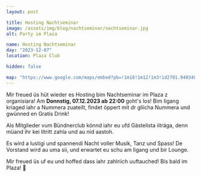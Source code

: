 ```yaml
---
layout: post

title: Hosting Nachtseminar
image: /assets/img/blog/nachtseminar/nachtseminar.jpg
alt: Party im Plaza

name: Hosting Nachtseminar
day: "2023-12-07"
location: Plaza Club

hidden: false

map: "https://www.google.com/maps/embed?pb=!1m18!1m12!1m3!1d2701.940348884132!2d8.522074577094383!3d47.37408270400416!2m3!1f0!2f0!3f0!3m2!1i1024!2i768!4f13.1!3m3!1m2!1s0x47900a1bde2ffe39%3A0x10f613897e8f7e25!2sNachtseminar!5e0!3m2!1sen!2sch!4v1701903578797!5m2!1sen!2sch"
---
```


Mir freued üs hüt wieder es Hosting bim Nachtseminar im Plaza z organisiara! Am **Donnstig, 07.12.2023 ab 22:00** goht's los! Bim Iigang kriaged iahr a Nummera zuateilt, findet öppert mit dr gliicha Nummera und gwünned en Gratis Drink!

Als Mitglieder vum Bündnerclub könnd iahr eu ufd Gästelista iiträga, denn müand ihr kei Iitritt zahla und au nid aastoh.

Es wird a lustigi und spannendi Nacht voller Musik, Tanz und Spass! De Vorstand wird au uma sii, und erwartet eu schu am Iigang und bir Lounge.

Mir freued üs uf eu und hoffed dass iahr zahlriich uuftauched! Bis bald im Plaza! 🎉
